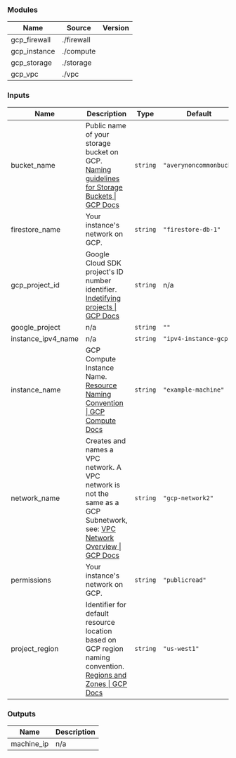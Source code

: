 <!-- BEGIN_TF_DOCS -->

### Modules

| Name         | Source     | Version |
| ------------ | ---------- | ------- |
| gcp_firewall | ./firewall |         |
| gcp_instance | ./compute  |         |
| gcp_storage  | ./storage  |         |
| gcp_vpc      | ./vpc      |         |

### Inputs

| Name               | Description                                                                                                                                                                                 | Type     | Default                |
| ------------------ | ------------------------------------------------------------------------------------------------------------------------------------------------------------------------------------------- | -------- | ---------------------- |
| bucket_name        | Public name of your storage bucket on GCP. [Naming guidelines for Storage Buckets \| GCP Docs](https://cloud.google.com/storage/docs/naming-buckets)                                        | `string` | `"averynoncommonbuck"` |
| firestore_name     | Your instance's network on GCP.                                                                                                                                                             | `string` | `"firestore-db-1"`     |
| gcp_project_id     | Google Cloud SDK project's ID number identifier. [Indetifying projects \| GCP Docs](https://cloud.google.com/resource-manager/docs/creating-managing-projects#identifying_projects)         | `string` | n/a                    |
| google_project     | n/a                                                                                                                                                                                         | `string` | `""`                   |
| instance_ipv4_name | n/a                                                                                                                                                                                         | `string` | `"ipv4-instance-gcp"`  |
| instance_name      | GCP Compute Instance Name. [Resource Naming Convention \| GCP Compute Docs](https://cloud.google.com/compute/docs/naming-resources#resource-name-format)                                    | `string` | `"example-machine"`    |
| network_name       | Creates and names a VPC network. A VPC network is not the same as a GCP Subnetwork, see: [VPC Network Overview \| GCP Docs](https://cloud.google.com/vpc/docs/vpc#vpc_networks_and_subnets) | `string` | `"gcp-network2"`       |
| permissions        | Your instance's network on GCP.                                                                                                                                                             | `string` | `"publicread"`         |
| project_region     | Identifier for default resource location based on GCP region naming convention. [Regions and Zones \| GCP Docs](https://cloud.google.com/compute/docs/regions-zones)                        | `string` | `"us-west1"`           |

### Outputs

| Name       | Description |
| ---------- | ----------- |
| machine_ip | n/a         |

<!-- END_TF_DOCS -->
